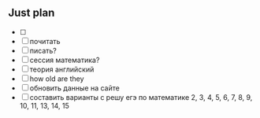## Just plan
- [ ] 
- [ ] почитать 
- [ ] писать?
- [ ] сессия математика?
- [ ] теория английский
- [ ] how old are they
- [ ] обновить данные на сайте 
- [ ] составить варианты с решу егэ по математике
	2, 3, 4, 5, 6, 7, 8, 9, 10, 11, 13, 14, 15
